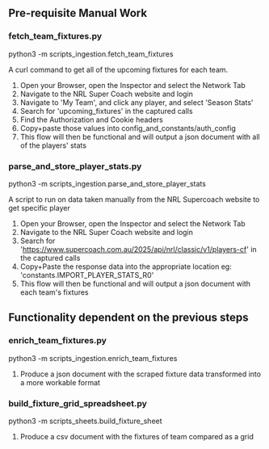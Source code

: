 ## Pre-requisite Manual Work

### fetch_team_fixtures.py

python3 -m scripts_ingestion.fetch_team_fixtures

A curl command to get all of the upcoming fixtures for each team.

1. Open your Browser, open the Inspector and select the Network Tab
2. Navigate to the NRL Super Coach website and login
3. Navigate to 'My Team', and click any player, and select 'Season Stats'
3. Search for 'upcoming_fixtures' in the captured calls
4. Find the Authorization and Cookie headers
5. Copy+paste those values into config_and_constants/auth_config
6. This flow will then be functional and will output a json document with all of the players' stats

### parse_and_store_player_stats.py

python3 -m scripts_ingestion.parse_and_store_player_stats

A script to run on data taken manually from the NRL Supercoach website to get specific player

1. Open your Browser, open the Inspector and select the Network Tab
2. Navigate to the NRL Super Coach website and login
3. Search for 'https://www.supercoach.com.au/2025/api/nrl/classic/v1/players-cf' in the captured calls
4. Copy+Paste the response data into the appropriate location eg: 'constants.IMPORT_PLAYER_STATS_R0'
5. This flow will then be functional and will output a json document with each team's fixtures

## Functionality dependent on the previous steps

### enrich_team_fixtures.py

python3 -m scripts_ingestion.enrich_team_fixtures

1. Produce a json document with the scraped fixture data transformed into a more workable format

### build_fixture_grid_spreadsheet.py

python3 -m scripts_sheets.build_fixture_sheet

1. Produce a csv document with the fixtures of team compared as a grid
